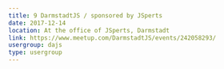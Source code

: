 ```yaml
---
title: 9 DarmstadtJS / sponsored by JSperts
date: 2017-12-14
location: At the office of JSperts, Darmstadt
link: https://www.meetup.com/DarmstadtJS/events/242058293/
usergroup: dajs
type: usergroup
---
```

